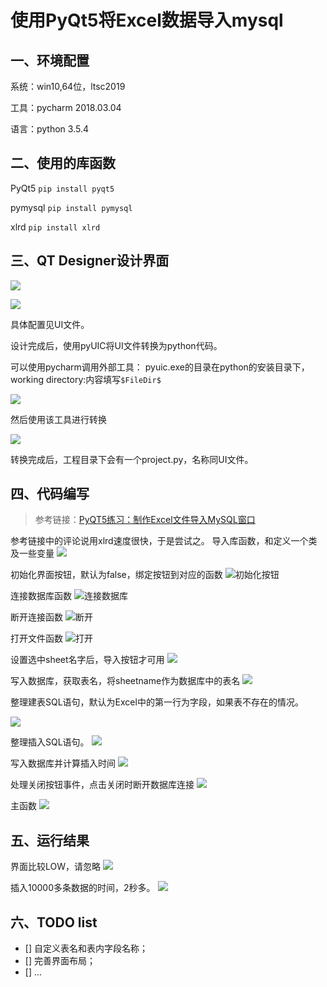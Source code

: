 # 使用PyQt5将Excel数据导入mysql


## 一、环境配置

系统：win10,64位，ltsc2019

工具：pycharm 2018.03.04

<!--more-->

语言：python 3.5.4

## 二、使用的库函数



PyQt5  `pip install pyqt5`

pymysql `pip install pymysql`

xlrd	`pip install xlrd`

## 三、QT Designer设计界面

![](https://img.rayu.me/2019/03/359316014.png)

![](https://img.rayu.me/2019/03/3198127376.png)

具体配置见UI文件。

设计完成后，使用pyUIC将UI文件转换为python代码。

可以使用pycharm调用外部工具：
pyuic.exe的目录在python的安装目录下，working directory:内容填写`$FileDir$`

![](https://img.rayu.me/2019/03/2259217360.png)

然后使用该工具进行转换

![](https://img.rayu.me/2019/03/1732376612.png)

转换完成后，工程目录下会有一个project.py，名称同UI文件。

## 四、代码编写

> 参考链接：[PyQT5练习：制作Excel文件导入MySQL窗口](https://zhuanlan.zhihu.com/p/54867294)

参考链接中的评论说用xlrd速度很快，于是尝试之。
导入库函数，和定义一个类及一些变量
![](https://img.rayu.me/2019/03/1294301532.png)

初始化界面按钮，默认为false，绑定按钮到对应的函数
![初始化按钮](https://img.rayu.me/2019/03/856615813.png)

连接数据库函数
![连接数据库](https://img.rayu.me/2019/03/4048418983.png)

断开连接函数
![断开](https://img.rayu.me/2019/03/2914372686.png)

打开文件函数
![打开](https://img.rayu.me/2019/03/137168773.png)

设置选中sheet名字后，导入按钮才可用
![](https://img.rayu.me/2019/03/86425240.png)

写入数据库，获取表名，将sheetname作为数据库中的表名
![](https://img.rayu.me/2019/03/209013864.png)

整理建表SQL语句，默认为Excel中的第一行为字段，如果表不存在的情况。

![](https://img.rayu.me/2019/03/2677207670.png)

整理插入SQL语句。
![](https://img.rayu.me/2019/03/1276142188.png)

写入数据库并计算插入时间
![](https://img.rayu.me/2019/03/1774937210.png)

处理关闭按钮事件，点击关闭时断开数据库连接
![](https://img.rayu.me/2019/03/761226418.png)

主函数
![](https://img.rayu.me/2019/03/2230780151.png)

## 五、运行结果
界面比较LOW，请忽略
![](https://img.rayu.me/2019/03/2663345438.png)

插入10000多条数据的时间，2秒多。
![](https://img.rayu.me/2019/03/2234676904.png)

## 六、TODO list

- [] 自定义表名和表内字段名称；
- [] 完善界面布局；
- [] ...
